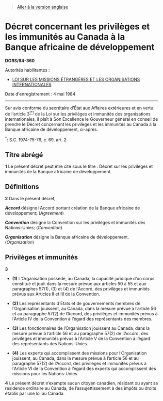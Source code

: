 > [Aller à la version anglaise](/en/Regulations/Statutory%20Orders%20and%20Regulations/84/360.md)

# Décret concernant les privilèges et les immunités au Canada à la Banque africaine de développement

**DORS/84-360**

Autorités habilitantes : 
- [LOI SUR LES MISSIONS ÉTRANGÈRES ET LES ORGANISATIONS INTERNATIONALES](/fr/Lois/Lois%20du%20Canada/1991/ch.%2041.md)

Date d'enregistrement : 4 mai 1984

----------

Sur avis conforme du secrétaire d’État aux Affaires extérieures et en vertu de l’article 3<sup><a href='#footnote1_f'>[*]</a></sup> de la Loi sur les privilèges et immunités des organisations internationales, il plaît à Son Excellence le Gouverneur général en conseil de prendre le Décret concernant les privilèges et les immunités au Canada à la Banque africaine de développement, ci-après.

<a name='footnote1_f'><sup>*</sup></a>: S.C. 1974-75-76, c. 69, art. 2<br />




## Titre abrégé


**1** Le présent décret peut être cité sous le titre : Décret sur les privilèges et immunités de la Banque africaine de développement.




## Définitions


**2** Dans le présent décret,

***Accord*** désigne l’Accord portant création de la Banque africaine de développement; (*Agreement*)

***Convention*** désigne la Convention sur les privilèges et immunités des Nations-Unies; (*Convention*)

***Organisation*** désigne la Banque africaine de développement. (*Organization*)




## Privilèges et immunités


**3** 

- **(1)** L’Organisation possède, au Canada, la capacité juridique d’un corps constitué et jouit dans la mesure prévue aux articles 50 à 55 et aux paragraphes 57(1), (3) et (4) de l’Accord, des privilèges et immunités prévus aux Articles II et III de la Convention.

- **(2)** Les représentants d’États et de gouvernements membres de l’Organisation jouissent, au Canada, dans la mesure prévue à l’article 56 et au paragraphe 57(2) de l’Accord, des privilèges et immunités prévus à l’Article IV de la Convention à l’égard des représentants des membres.

- **(3)** Les fonctionnaires de l’Organisation jouissent au Canada, dans la mesure prévue à l’article 56 et au paragraphe 57(2) de l’Accord, des privilèges et immunités prévus à l’Article V de la Convention à l’égard des représentants des Nations-Unies.

- **(4)** Les experts qui accomplissent des missions pour l’Organisation jouissent, au Canada, dans la mesure prévue à l’article 56 et au paragraphe 57(2) de l’Accord, des privilèges et immunités prévus à l’Article VI de la Convention à l’égard des experts qui accomplissent des missions pour les Nations-Unies.



**4** Le présent décret n’exempte aucun citoyen canadien, résidant ou ayant sa résidence ordinaire au Canada, de l’assujettissement à des impôts ou droits établis par une loi au Canada.


